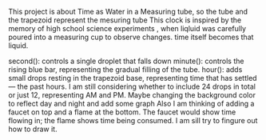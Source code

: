 
This project is about Time as Water in a Measuring tube, so the tube and the trapezoid represent the mesuring tube
This clock is inspired by the memory of high school science experiments , when liqluid was carefully poured into a measuring cup to observe changes.
time itself becomes that liquid.

second(): controls a single droplet that falls down
minute(): controls the rising blue bar, representing the gradual filling of the tube.
hour(): adds small drops resting in the trapezoid base, representing time that has settled — the past hours.
I am still considering whether to include 24 drops in total or just 12, representing AM and PM. Maybe changing the background color to reflect day and night and add some graph
Also I am thinking of adding a faucet on top and a flame at the bottom. The faucet would show time flowing in; the flame shows time being consumed. I am sill try to fingure out how to draw it.
